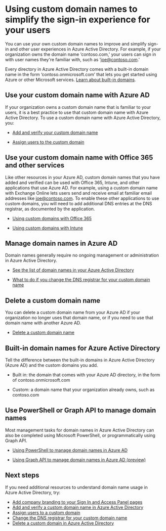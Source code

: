 <properties
	pageTitle="Using custom domain names to simplify the sign-in experience for your users | Microsoft Azure"
	description="Explains how to add your own domain name to Azure Active Directory, and other related information."
	services="active-directory"
	documentationCenter=""
	authors="jeffsta"
	manager="stevenpo"
	editor=""/>

<tags
	ms.service="active-directory"
	ms.workload="identity"
	ms.tgt_pltfrm="na"
	ms.devlang="na"
	ms.topic="get-started-article"
	ms.date="02/05/2016"
	ms.author="curtand;jeffsta"/>

# Using custom domain names to simplify the sign-in experience for your users

You can use your own custom domain names to improve and simplify sign-in and other user experiences in Azure Active Directory. For example, if your organization owns the domain name ‘contoso.com,’ your users can sign in with user names they're familiar with, such as ‘joe@contoso.com.'

Every directory in Azure Active Directory comes with a built-in domain name in the form ‘contoso.onmicrosoft.com’ that lets you get started using Azure or other Microsoft services. [Learn about built-in domains](active-directory-add-domain-builtin-domains.md).

## Use your custom domain name with Azure AD

If your organization owns a custom domain name that is familiar to your users, it is a best practice to use that custom domain name with Azure Active Directory. To use a custom domain name with Azure Active Directory, you:

-   [Add and verify your custom domain name](active-directory-add-domain-add-verify-general.md)

-   [Assign users to the custom domain](active-directory-add-domain-add-users.md)

## Use your custom domain name with Office 365 and other services

Like other resources in your Azure AD, custom domain names that you have added and verified can be used with Office 365, Intune, and other applications that use Azure AD. For example, using a custom domain name with Exchange Online lets users send and receive email at familiar email addresses like joe@contoso.com. To enable these other applications to use custom domains, you will need to add additional DNS entries at the DNS registrar, as documented by the application.

-   [Using custom domains with Office 365](https://support.office.com/article/Add-your-users-and-domain-to-Office-365-6383f56d-3d09-4dcb-9b41-b5f5a5efd611?ui=en-US&rs=en-US&ad=US)

-   [Using custom domains with Intune](https://technet.microsoft.com/library/dn646966.aspx#BKMK_DomainNames)

## Manage domain names in Azure AD

Domain names generally require no ongoing management or administration in Azure Active Directory.

-   [See the list of domain names in your Azure Active Directory](active-directory-add-domain-add-users.md)

-   [What to do if you change the DNS registrar for your custom domain name](active-directory-add-domain-change-registrar.md)

## Delete a custom domain name

You can delete a custom domain name from your Azure AD if your organization no longer uses that domain name, or if you need to use that domain name with another Azure AD.

-   [Delete a custom domain name](#_Deleting_a_custom)

## Built-in domain names for Azure Active Directory

Tell the difference between the built-in domains in Azure Active Directory (Azure AD) and the custom domains you add.

-   Built in: the domain that comes with your Azure AD directory, in the form of contoso.onmicrosoft.com

-   Custom: a domain name that your organization already owns, such as contoso.com

## Use PowerShell or Graph API to manage domain names

Most management tasks for domain names in Azure Active Directory can also be completed using Microsoft PowerShell, or programmatically using Graph API.

-   [Using PowerShell to manage domain names in Azure AD](https://msdn.microsoft.com/library/azure/e1ef403f-3347-4409-8f46-d72dafa116e0#BKMK_ManageDomains)

-   [Using Graph API to manage domain names in Azure AD (preview)](https://msdn.microsoft.com/Library/Azure/Ad/Graph/api/domains-operations)


## Next steps

If you need additional resources to understand domain name usage in Azure Active Directory, try:

- [Add company branding to your Sign In and Access Panel pages ](active-directory-add-company-branding.md)
- [Add and verify a custom domain name in Azure Active Directory](active-directory-add-domain-add-verify-general.md)
- [Assign users to a custom domain](active-directory-add-domain-add-users.md)
- [Change the DNS registrar for your custom domain name](active-directory-add-domain-change-registrar.md)
- [Delete a custom domain in Azure Active Directory](active-directory-add-domain-delete-domain.md)
